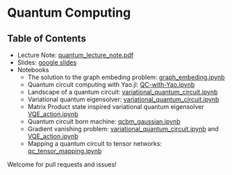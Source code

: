# Quantum Computing

## Table of Contents
* Lecture Note: [quantum_lecture_note.pdf](https://github.com/QuantumBFS/SSSS/blob/master/4_quantum/quantum_lecture_note.pdf)
* Slides: [google slides](https://docs.google.com/presentation/d/1jUTpa8pB3jEOWDW1U0rDTDQ-kpri8j8S4y77GQCo3iM/edit?usp=sharing)
* Notebooks
    * The solution to the graph embeding problem: [graph_embeding.ipynb](https://github.com/QuantumBFS/SSSS/blob/master/4_quantum/graph_embeding.ipynb)
    * Quantum circuit computing with Yao.jl: [QC-with-Yao.ipynb](https://github.com/QuantumBFS/SSSS/blob/master/4_quantum/QC-with-Yao.ipynb)
    * Landscape of a quantum circuit: [variational_quantum_circuit.ipynb](https://github.com/QuantumBFS/SSSS/blob/master/4_quantum/variational_quantum_circuit.ipynb)
    * Variational quantum eigensolver: [variational_quantum_circuit.ipynb](https://github.com/QuantumBFS/SSSS/blob/master/4_quantum/variational_quantum_circuit.ipynb)
    * Matrix Product state inspired variational quantum eigensolver [VQE_action.ipynb](https://github.com/QuantumBFS/SSSS/blob/master/4_quantum/VQE_action.ipynb)
    * Quantum circuit born machine: [qcbm_gaussian.ipynb](https://github.com/QuantumBFS/SSSS/blob/master/4_quantum/qcbm_gaussian.ipynb)
    * Gradient vanishing problem: [variational_quantum_circuit.ipynb](https://github.com/QuantumBFS/SSSS/blob/master/4_quantum/variational_quantum_circuit.ipynb) and [VQE_action.ipynb](https://github.com/QuantumBFS/SSSS/blob/master/4_quantum/VQE_action.ipynb)
    * Mapping a quantum circuit to tensor networks: [qc_tensor_mapping.ipynb](https://github.com/QuantumBFS/SSSS/blob/master/4_quantum/qc_tensor_mapping.ipynb)

Welcome for pull requests and issues!
